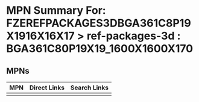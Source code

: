 



# MPN Summary For: FZEREFPACKAGES3DBGA361C8P19X1916X16X17 > ref-packages-3d : BGA361C80P19X19_1600X1600X170

## MPNs
  

|MPN|Direct Links|Search Links|
| :--- | :--- | :--- |
||||
